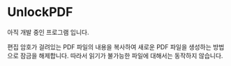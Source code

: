 
# UnlockPDF

아직 개발 중인 프로그램 입니다.

편집 암호가 걸려있는 PDF 파일의 내용을 복사하여 새로운 PDF 파일을 생성하는 방법으로 잠금을 해제합니다. 따라서 읽기가 불가능한 파일에 대해서는 동작하지 않습니다.
